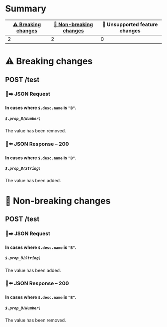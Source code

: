 # Summary

| [⚠️ Breaking changes](#breaking-changes) | [🙆 Non-breaking changes](#non-breaking-changes) | 🤷 Unsupported feature changes |
|------------------------------------------|-------------------------------------------------|-------------------------------|
| 2                                        | 2                                               | 0                             |

# <span id="breaking-changes"></span>⚠️ Breaking changes

## **POST** /test

### 📱➡️ JSON Request

#### In cases where `$.desc.name` is `"B"`.

##### `$.prop_B(Number)`

The value has been removed.

### 📱⬅️ JSON Response – 200

#### In cases where `$.desc.name` is `"B"`.

##### `$.prop_B(String)`

The value has been added.

# <span id="non-breaking-changes"></span>🙆 Non-breaking changes

## **POST** /test

### 📱➡️ JSON Request

#### In cases where `$.desc.name` is `"B"`.

##### `$.prop_B(String)`

The value has been added.

### 📱⬅️ JSON Response – 200

#### In cases where `$.desc.name` is `"B"`.

##### `$.prop_B(Number)`

The value has been removed.
